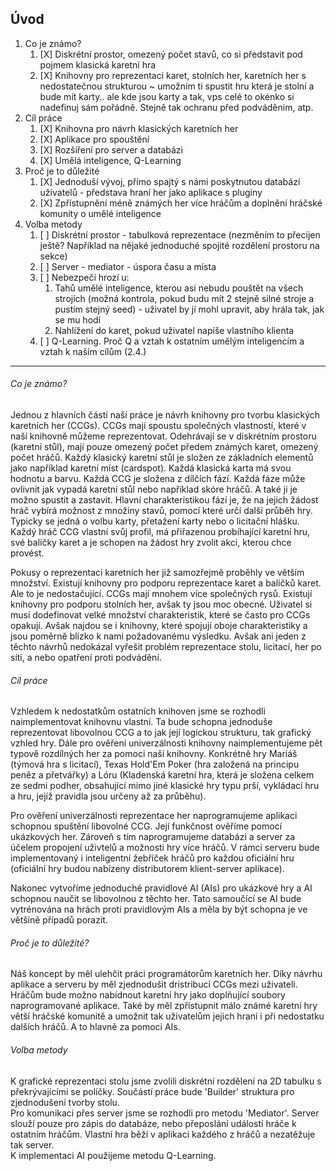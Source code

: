 ## Úvod
1. Co je známo?
    1. [X] Diskrétní prostor, omezený počet stavů, co si představit pod pojmem klasická karetní hra
    1. [X] Knihovny pro reprezentaci karet, stolních her, karetních her s nedostatečnou strukturou ~ umožním ti spustit hru která je stolní a bude mít karty.. ale kde jsou karty a tak, vps celé to okénko si nadefinuj sám pořádně. Stejně tak ochranu před podváděním, atp.
1. Cíl práce
    1. [X] Knihovna pro návrh klasických karetních her
    1. [X] Aplikace pro spouštění
    1. [X] Rozšíření pro server a databázi
    1. [X] Umělá inteligence, Q-Learning
1. Proč je to důležité
    1. [X] Jednoduší vývoj, přímo spajtý s námi poskytnutou databází uživatelů - představa hraní her jako aplikace s pluginy
    1. [X] Zpřístupnění méně známých her více hráčům a doplnění hráčské komunity o umělé inteligence
1. Volba metody
    1. [ ] Diskrétní prostor - tabulková reprezentace (nezměním to přecijen ještě? Například na nějaké jednoduché spojité rozdělení prostoru na sekce)
    1. [ ] Server - mediator - úspora času a místa
    1. [ ] Nebezpečí hrozí u:
        1. Tahů umělé inteligence, kterou asi nebudu pouštět na všech strojích (možná kontrola, pokud budu mít 2 stejně silné stroje a pustím stejný seed) - uživatel by jí mohl upravit, aby hrála tak, jak se mu hodí
        1. Nahlížení do karet, pokud uživatel napíše vlastního klienta
    1. [ ] Q-Learning. Proč Q a vztah k ostatním umělým inteligencím a vztah k naším cílům (2.4.)

___
###### Co je známo?
Jednou z hlavních částí naší práce je návrh knihovny pro tvorbu klasických karetních her (CCGs). CCGs mají spoustu společných vlastností, které v naší knihovně můžeme reprezentovat. Odehrávají se v diskrétním prostoru (karetní stůl), mají pouze omezený počet předem známých karet, omezený počet hráčů. Každý klasický karetní stůl je složen ze základních elementů jako například karetní míst (cardspot). Každá klasická karta má svou hodnotu a barvu. Každá CCG je složena z dílčích fází. Každá fáze může ovlivnit jak vypadá karetní stůl nebo například skóre hráčů. A také ji je možno spustit a zastavit. Hlavní charakteristikou fází je, že na jejich žádost hráč vybírá možnost z množiny stavů, pomocí které určí další průběh hry. Typicky se jedná o volbu karty, přetažení karty nebo o licitační hlášku. Každý hráč CCG vlastní svůj profil, má přiřazenou probíhající karetní hru, své balíčky karet a je schopen na žádost hry zvolit akci, kterou chce provést.

Pokusy o reprezentaci karetních her již samozřejmě proběhly ve větším množství. Existují knihovny pro podporu reprezentace karet a balíčků karet. Ale to je nedostačující. CCGs mají mnohem více společných rysů. Existují knihovny pro podporu stolních her, avšak ty jsou moc obecné. Uživatel si musí dodefinovat velké množství charakteristik, které se často pro CCGs opakují. Avšak najdou se i knihovny, které spojují oboje charakteristiky a jsou poměrně blízko k nami požadovanému výsledku. Avšak ani jeden z těchto návrhů nedokázal vyřešit problém reprezentace stolu, licitací, her po síti, a nebo opatření proti podvádění.

###### Cíl práce
Vzhledem k nedostatkům ostatních knihoven jsme se rozhodli naimplementovat knihovnu vlastní. Ta bude schopna jednoduše reprezentovat libovolnou CCG a to jak její logickou strukturu, tak grafický vzhled hry. Dále pro ověření univerzálnosti knihovny naimplementujeme pět typově rozdílných her za pomoci naší knihovny. Konkrétně hry Mariáš (týmová hra s licitací), Texas Hold'Em Poker (hra založená na principu peněz a přetvářky) a Lóru (Kladenská karetní hra, která je složena celkem ze sedmi podher, obsahující mimo jiné klasické hry typu prší, vykládací hru a hru, jejíž pravidla jsou určeny až za průběhu).

Pro ověření univerzálnosti reprezentace her naprogramujeme aplikaci schopnou spuštění libovolné CCG. Její funkčnost ověříme pomocí ukázkových her. Zároveň s tím naprogramujeme databázi a server za účelem propojení uživtelů a možnosti hry více hráčů. V rámci serveru bude implementovaný i inteligentní žebříček hráčů pro každou oficiální hru (oficiální hry budou nabízeny distributorem klient-server aplikace).

Nakonec vytvoříme jednoduché pravidlové AI (AIs) pro ukázkové hry a AI schopnou naučit se libovolnou z těchto her. Tato samoučící se AI bude vytrénována na hrách proti pravidlovým AIs a měla by být schopna je ve většině případů porazit.

###### Proč je to důležité?
Náš koncept by měl ulehčit práci programátorům karetních her. Díky návrhu aplikace a serveru by měl zjednodušit dristribuci CCGs mezi uživateli. Hráčům bude možno nabídnout karetní hry jako doplňující soubory naprogramované aplikace. Také by měl zpřístupnit málo známé karetní hry větší hráčské komunitě a umožnit tak uživatelům jejich hraní i při nedostatku dalších hráčů. A to hlavně za pomoci AIs.

###### Volba metody
K grafické reprezentaci stolu jsme zvolili diskrétní rozdělení na 2D tabulku s překrývajícími se políčky. Součástí práce bude 'Builder' struktura pro zjednodušení tvorby stolu.  
Pro komunikaci přes server jsme se rozhodli pro metodu 'Mediator'. Server slouží pouze pro zápis do databáze, nebo přeposlání událostí hráče k ostatním hráčům. Vlastní hra běží v aplikaci každého z hráčů a nezatěžuje tak server.  
K implementaci AI použijeme metodu Q-Learning. 
